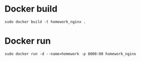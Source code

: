 <h1>Docker build</h1>

`sudo docker build -t homework_nginx .`

<h1>Docker run</h1>

`sudo docker run -d --name=homework -p 8000:80 homework_nginx`